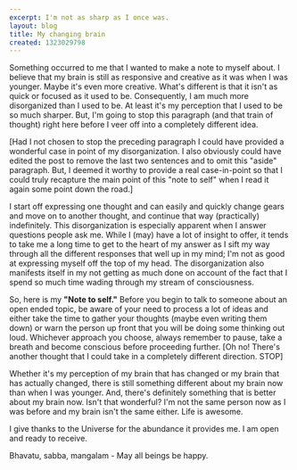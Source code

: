 ```yaml
---
excerpt: I'm not as sharp as I once was.
layout: blog
title: My changing brain
created: 1323029798
---
```

<p>Something occurred to me that I wanted to make a note to myself about. I believe that my brain is still as responsive and creative as it was when I was younger. Maybe it's even more creative. What's different is that it isn't as quick or focused as it used to be. Consequently, I am much more disorganized than I used to be. At least it's my perception that I used to be so much sharper. But, I'm going to stop this paragraph (and that train of thought) right here before I veer off into a completely different idea.</p><p>[Had I not chosen to stop the preceding paragraph I could have provided a wonderful case in point of my disorganization. I also obviously could have edited the post to remove the last two sentences and to omit this "aside" paragraph. But, I deemed it worthy to provide a real case-in-point so that I could truly recapture the main point of this "note to self" when I read it again some point down the road.]</p><p>I start off expressing one thought and can easily and quickly change gears and move on to another thought, and continue that way (practically) indefinitely. This disorganization is especially apparent when I answer questions people ask me. While I (may) have a lot of insight to offer, it tends to take me a long time to get to the heart of my answer as I sift my way through all the different responses that well up in my mind; I'm not as good at expressing myself off the top of my head. The disorganization also manifests itself in my not getting as much done on account of the fact that I spend so much time wading through my stream of consciousness.</p><p>So, here is my <strong>"Note to self."</strong> Before you begin to talk to someone about an open ended topic, be aware of your need to process a lot of ideas and either take the time to gather your thoughts (maybe even writing them down) or warn the person up front that you will be doing some thinking out loud. Whichever approach you choose, always remember to pause, take a breath and become conscious before proceeding further. [Oh no! There's another thought that I could take in a completely different direction. STOP]</p><p>Whether it's my perception of my brain that has changed or my brain that has actually changed, there is still something different about my brain now than when I was younger. And, there's definitely something that is better about my brain now. Isn't that wonderful? I'm not the same person now as I was before and my brain isn't the same either. Life is awesome.</p><p>I give thanks to the Universe for the abundance it provides me. I am open and ready to receive.</p><p>Bhavatu, sabba, mangalam - May all beings be happy.</p>
